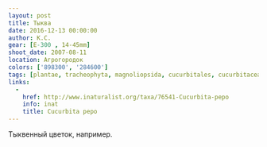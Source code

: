 ```yaml
---
layout: post
title: Тыква
date: 2016-12-13 00:00:00
author: К.С.
gear: [E-300 , 14-45mm]
shoot_date: 2007-08-11
location: Агрогородок
colors: ['898300', '284600']
tags: [plantae, tracheophyta, magnoliopsida, cucurbitales, cucurbitaceae, cucurbita, cucurbita pepo]
links:
  -
    href: http://www.inaturalist.org/taxa/76541-Cucurbita-pepo
    info: inat
    title: Cucurbita pepo
---
```


Тыквенный цветок, например.
